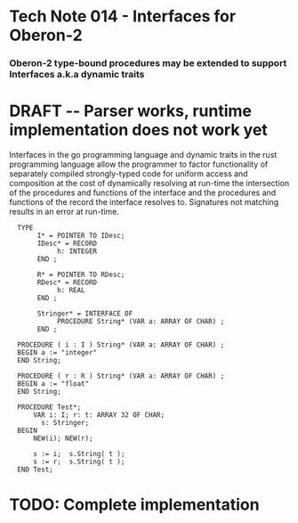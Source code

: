 # Tech Note 014 - Interfaces for Oberon-2
### Oberon-2 type-bound procedures may be extended to support Interfaces a.k.a dynamic traits

# DRAFT -- Parser works, runtime implementation does not work yet

Interfaces in the go programming language and dynamic traits in the rust programming language allow the programmer to factor functionality of separately compiled strongly-typed code for uniform access and composition at the cost of dynamically resolving at run-time the intersection of the procedures and functions of the interface and the procedures and functions of the record the interface resolves to.  Signatures not matching results in an error at run-time.

```
  TYPE
       I* = POINTER TO IDesc;
       IDesc* = RECORD
            h: INTEGER
       END ;

       R* = POINTER TO RDesc;
       RDesc* = RECORD
            h: REAL
       END ;

       Stringer* = INTERFACE OF
            PROCEDURE String* (VAR a: ARRAY OF CHAR) ;
       END ;

  PROCEDURE ( i : I ) String* (VAR a: ARRAY OF CHAR) ;
  BEGIN a := "integer"
  END String;

  PROCEDURE ( r : R ) String* (VAR a: ARRAY OF CHAR) ;
  BEGIN a := "float"
  END String;

  PROCEDURE Test*;
      VAR i: I; r: t: ARRAY 32 OF CHAR;
        s: Stringer; 
  BEGIN
      NEW(i); NEW(r);

      s := i;  s.String( t );  
      s := r;  s.String( t );  
  END Test;

```
# TODO: Complete implementation

